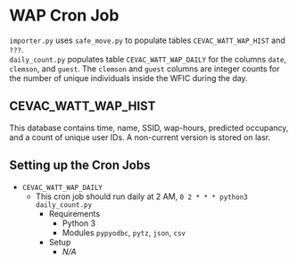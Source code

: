 # WAP Cron Job
`importer.py` uses `safe_move.py` to populate tables `CEVAC_WATT_WAP_HIST` and
`???`.  
`daily_count.py` populates table `CEVAC_WATT_WAP_DAILY` for the columns `date`,
`clemson`, and `guest`. The `clemson` and `guest` columns are integer counts for
the number of unique individuals inside the WFIC during the day.

## CEVAC_WATT_WAP_HIST
This database contains time, name, SSID, wap-hours, predicted occupancy, and
a count of unique user IDs. A non-current version is stored on lasr.

## Setting up the Cron Jobs
* `CEVAC_WATT_WAP_DAILY`
  * This cron job should run daily at 2 AM, `0 2 * * * python3 daily_count.py`
	* Requirements
		* Python 3
		* Modules `pypyodbc`, `pytz`, `json`, `csv`
	* Setup
		* *N/A*
